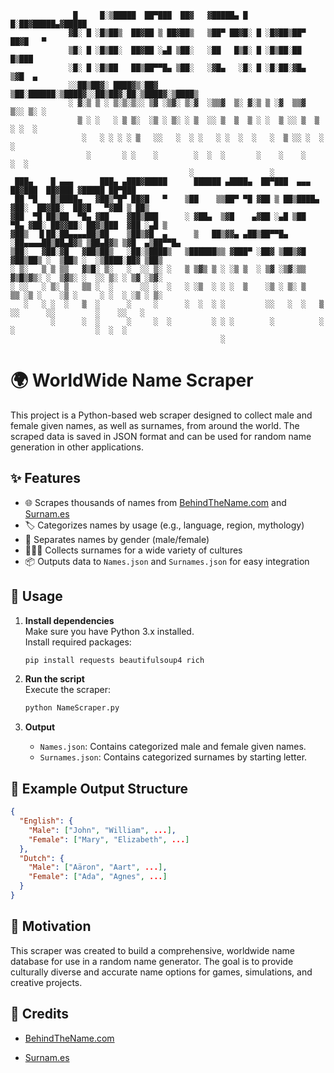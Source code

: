 ```
              █     █░▒█████  ██▀███  ██▓   ▓█████▄ █     █░██▓█████▄▓█████ 
             ▓█░ █ ░█▒██▒  ██▓██ ▒ ██▓██▒   ▒██▀ ██▓█░ █ ░█▓██▒██▀ ██▓█   ▀ 
             ▒█░ █ ░█▒██░  ██▓██ ░▄█ ▒██░   ░██   █▒█░ █ ░█▒██░██   █▒███   
             ░█░ █ ░█▒██   ██▒██▀▀█▄ ▒██░   ░▓█▄   ░█░ █ ░█░██░▓█▄   ▒▓█  ▄ 
             ░░██▒██▓░ ████▓▒░██▓ ▒██░██████░▒████▓░░██▒██▓░██░▒████▓░▒████▒
             ░ ▓░▒ ▒ ░ ▒░▒░▒░░ ▒▓ ░▒▓░ ▒░▓  ░▒▒▓  ▒░ ▓░▒ ▒ ░▓  ▒▒▓  ▒░░ ▒░ ░
               ▒ ░ ░   ░ ▒ ▒░  ░▒ ░ ▒░ ░ ▒  ░░ ▒  ▒  ▒ ░ ░  ▒ ░░ ▒  ▒ ░ ░  ░
                ░   ░ ░ ░ ░ ▒   ░░   ░  ░ ░   ░ ░  ░  ░   ░  ▒ ░░ ░  ░   ░   
                 ░       ░ ░    ░        ░  ░  ░       ░    ░    ░      ░  ░
                                        ░                 ░
 ███▄    █ ▄▄▄      ███▄ ▄███▓█████      ██████ ▄████▄  ██▀███  ▄▄▄      ██▓███  ██▓███ ▓█████ ██▀███  
 ██ ▀█   █▒████▄   ▓██▒▀█▀ ██▓█   ▀    ▒██    ▒▒██▀ ▀█ ▓██ ▒ ██▒████▄   ▓██░  ██▓██░  ██▓█   ▀▓██ ▒ ██▒
▓██  ▀█ ██▒██  ▀█▄ ▓██    ▓██▒███      ░ ▓██▄  ▒▓█    ▄▓██ ░▄█ ▒██  ▀█▄ ▓██░ ██▓▓██░ ██▓▒███  ▓██ ░▄█ ▒
▓██▒  ▐▌██░██▄▄▄▄██▒██    ▒██▒▓█  ▄      ▒   ██▒▓▓▄ ▄██▒██▀▀█▄ ░██▄▄▄▄██▒██▄█▓▒ ▒██▄█▓▒ ▒▓█  ▄▒██▀▀█▄  
▒██░   ▓██░▓█   ▓██▒██▒   ░██░▒████▒   ▒██████▒▒ ▓███▀ ░██▓ ▒██▒▓█   ▓██▒██▒ ░  ▒██▒ ░  ░▒████░██▓ ▒██▒
░ ▒░   ▒ ▒ ▒▒   ▓▒█░ ▒░   ░  ░░ ▒░ ░   ▒ ▒▓▒ ▒ ░ ░▒ ▒  ░ ▒▓ ░▒▓░▒▒   ▓▒█▒▓▒░ ░  ▒▓▒░ ░  ░░ ▒░ ░ ▒▓ ░▒▓░
░ ░░   ░ ▒░ ▒   ▒▒ ░  ░      ░░ ░  ░   ░ ░▒  ░ ░ ░  ▒    ░▒ ░ ▒░ ▒   ▒▒ ░▒ ░    ░▒ ░     ░ ░  ░ ░▒ ░ ▒░
   ░   ░ ░  ░   ▒  ░      ░     ░      ░  ░  ░ ░         ░░   ░  ░   ▒  ░░      ░░         ░    ░░   ░ 
         ░      ░  ░      ░     ░  ░         ░ ░ ░        ░          ░  ░                  ░  ░  ░     
                                               ░                                                       

```

# 🌍 WorldWide Name Scraper

This project is a Python-based web scraper designed to collect male and female given names, as well as surnames, from around the world. The scraped data is saved in JSON format and can be used for random name generation in other applications.

## ✨ Features

- 🌐 Scrapes thousands of names from [BehindTheName.com](https://www.behindthename.com/names/) and [Surnam.es](https://surnam.es/)
- 🏷️ Categorizes names by usage (e.g., language, region, mythology)
- 🚻 Separates names by gender (male/female)
- 🧑‍🤝‍🧑 Collects surnames for a wide variety of cultures
- 📦 Outputs data to `Names.json` and `Surnames.json` for easy integration

## 🚀 Usage

1. **Install dependencies**  
   Make sure you have Python 3.x installed.  
   Install required packages:
   ```sh
   pip install requests beautifulsoup4 rich
   ```

2. **Run the script**  
   Execute the scraper:
   ```sh
   python NameScraper.py
   ```

3. **Output**  
   - `Names.json`: Contains categorized male and female given names.
   - `Surnames.json`: Contains categorized surnames by starting letter.

## 📄 Example Output Structure

```json
{
  "English": {
    "Male": ["John", "William", ...],
    "Female": ["Mary", "Elizabeth", ...]
  },
  "Dutch": {
    "Male": ["Aäron", "Aart", ...],
    "Female": ["Ada", "Agnes", ...]
  }
}
```

## 🎯 Motivation

This scraper was created to build a comprehensive, worldwide name database for use in a random name generator. The goal is to provide culturally diverse and accurate name options for games, simulations, and creative projects.


## 🙏 Credits

- [BehindTheName.com](https://www.behindthename.com/)

- [Surnam.es](https://surnam.es/)

